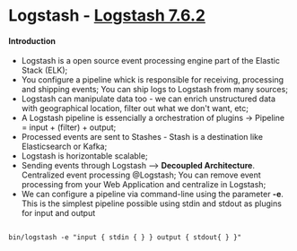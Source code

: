# Logstash - [Logstash 7.6.2](https://www.elastic.co/pt/downloads/past-releases/logstash-7-6-2)

#### Introduction

* Logstash is a open source event processing engine part of the Elastic Stack (ELK);
* You configure a pipeline whick is responsible for receiving, processing and shipping events; You can ship logs to Logstash from many sources;
* Logstash can manipulate data too - we can enrich unstructured data with geographical location, filter out what we don't want, etc;
* A Logstash pipeline is essencially a orchestration of plugins -> Pipeline = input + (filter) + output;
* Processed events are sent to Stashes - Stash is a destination like Elasticsearch or Kafka;
* Logstash is horizontable scalable;
* Sending events through Logstash --> **Decoupled Architecture**. Centralized event processing @Logstash; You can remove event processing from your Web Application and centralize in Logstash;
* We can configure a pipeline via command-line using the parameter **-e**. This is the simplest pipeline possible using stdin and stdout as plugins for input and output

~~~linux

bin/logstash -e "input { stdin { } } output { stdout{ } }"

~~~~





